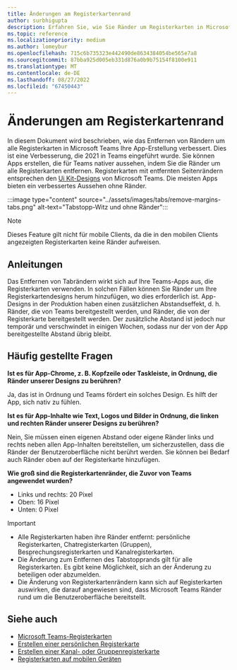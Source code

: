 ```yaml
---
title: Änderungen am Registerkartenrand
author: surbhigupta
description: Erfahren Sie, wie Sie Ränder um Registerkarten in Microsoft Teams mit dem UI-Kit entfernen. Kennen Sie den zusätzlichen Abstandseffekt, die Randgröße für links, rechts, oben und unten.
ms.topic: reference
ms.localizationpriority: medium
ms.author: lomeybur
ms.openlocfilehash: 715c6b735323e442490de8634384054be565e7a8
ms.sourcegitcommit: 87bba925d005eb331d876a0b9b75154f8100e911
ms.translationtype: MT
ms.contentlocale: de-DE
ms.lasthandoff: 08/27/2022
ms.locfileid: "67450443"
---
```

# <a name="tab-margin-changes"></a>Änderungen am Registerkartenrand

In diesem Dokument wird beschrieben, wie das Entfernen von Rändern um alle Registerkarten in Microsoft Teams Ihre App-Erstellung verbessert. Dies ist eine Verbesserung, die 2021 in Teams eingeführt wurde.
Sie können Apps erstellen, die für Teams nativer aussehen, indem Sie die Ränder um alle Registerkarten entfernen. Registerkarten mit entfernten Seitenrändern entsprechen den [Ui Kit-Designs](~/tabs/design/tabs.md) von Microsoft Teams. Die meisten Apps bieten ein verbessertes Aussehen ohne Ränder.

:::image type="content" source="../assets/images/tabs/remove-margins-tabs.png" alt-text="Tabstopp-Witz und ohne Ränder":::

> [!NOTE]
> Dieses Feature gilt nicht für mobile Clients, da die in den mobilen Clients angezeigten Registerkarten keine Ränder aufweisen.

## <a name="guidelines"></a>Anleitungen

Das Entfernen von Tabrändern wirkt sich auf Ihre Teams-Apps aus, die Registerkarten verwenden. In solchen Fällen können Sie Ränder um Ihre Registerkartendesigns herum hinzufügen, wo dies erforderlich ist. App-Designs in der Produktion haben einen zusätzlichen Abstandseffekt, d. h. Ränder, die von Teams bereitgestellt werden, und Ränder, die von der Registerkarte bereitgestellt werden. Der zusätzliche Abstand ist jedoch nur temporär und verschwindet in einigen Wochen, sodass nur der von der App bereitgestellte Abstand übrig bleibt.

## <a name="faq"></a>Häufig gestellte Fragen

**Ist es für App-Chrome, z. B. Kopfzeile oder Taskleiste, in Ordnung, die Ränder unserer Designs zu berühren?**

Ja, das ist in Ordnung und Teams fördert ein solches Design. Es hilft der App, sich nativ zu fühlen.

**Ist es für App-Inhalte wie Text, Logos und Bilder in Ordnung, die linken und rechten Ränder unserer Designs zu berühren?**

Nein, Sie müssen einen eigenen Abstand oder eigene Ränder links und rechts neben allen App-Inhalten bereitstellen, um sicherzustellen, dass die Ränder der Benutzeroberfläche nicht berührt werden. Sie können bei Bedarf auch Ränder oben auf der Registerkarte hinzufügen.

**Wie groß sind die Registerkartenränder, die Zuvor von Teams angewendet wurden?**

* Links und rechts: 20 Pixel
* Oben: 16 Pixel
* Unten: 0 Pixel

> [!IMPORTANT]
>
> * Alle Registerkarten haben ihre Ränder entfernt: persönliche Registerkarten, Chatregisterkarten (Gruppen), Besprechungsregisterkarten und Kanalregisterkarten.
> * Die Änderung zum Entfernen des Tabstopprands gilt für alle Registerkarten. Es gibt keine Möglichkeit, sich an der Änderung zu beteiligen oder abzumelden.
> * Die Änderung von Registerkartenrändern kann sich auf Registerkarten auswirken, die darauf angewiesen sind, dass Microsoft Teams Ränder rund um die Benutzeroberfläche bereitstellt.

## <a name="see-also"></a>Siehe auch

* [Microsoft Teams-Registerkarten](~/tabs/what-are-tabs.md)
* [Erstellen einer persönlichen Registerkarte](~/tabs/how-to/create-personal-tab.md)
* [Erstellen einer Kanal- oder Gruppenregisterkarte](~/tabs/how-to/create-channel-group-tab.md)
* [Registerkarten auf mobilen Geräten](~/tabs/design/tabs-mobile.md)
